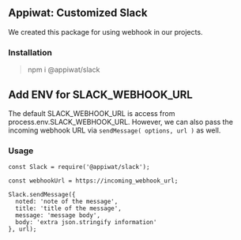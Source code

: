 ## Appiwat: Customized Slack

We created this package for using webhook in our projects.

### Installation
> npm i @appiwat/slack

## Add ENV for SLACK_WEBHOOK_URL
The default SLACK_WEBHOOK_URL is access from process.env.SLACK_WEBHOOK_URL. However, we can also pass the incoming webhook URL via `sendMessage( options, url )` as well.

### Usage
```
const Slack = require('@appiwat/slack');

const webhookUrl = https://incoming_webhook_url;

Slack.sendMessage({
  noted: 'note of the message',
  title: 'title of the message',
  message: 'message body',
  body: 'extra json.stringify information'
}, url);
```

